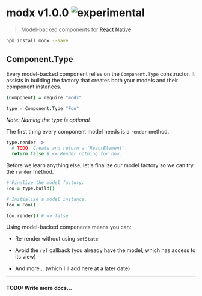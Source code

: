
# modx v1.0.0 ![experimental](https://img.shields.io/badge/stability-experimental-EC5315.svg?style=flat)

> Model-backed components for [React Native](https://github.com/facebook/react-native)

```sh
npm install modx --save
```

## Component.Type

Every model-backed component relies on the `Component.Type` constructor.
It assists in building the factory that creates both your models and their component instances.

```coffee
{Component} = require "modx"

type = Component.Type "Foo"
```

*Note: Naming the type is optional.*

The first thing every component model needs is a `render` method.

```coffee
type.render ->
  # TODO: Create and return a `ReactElement`.
  return false # <= Render nothing for now.
```

Before we learn anything else, let's finalize our model factory so we can try the `render` method.

```coffee
# Finalize the model factory.
Foo = type.build()

# Initialize a model instance.
foo = Foo()

foo.render() # => false
```

Using model-backed components means you can:

- Re-render without using `setState`

- Avoid the `ref` callback (you already have the model, which has access to its view)

- And more... (which I'll add here at a later date)

---

#### TODO: Write more docs...
